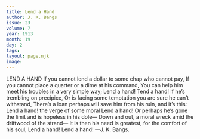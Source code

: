 ```yaml
---
title: Lend a Hand
author: J. K. Bangs
issue: 23
volume: 7
year: 1913
month: 19
day: 2
tags:
layout: page.njk
image:
---
```

LEND A HAND    If you cannot lend a dollar to some chap who cannot pay,    If you cannot place a quarter or a dime at his command,    You can help him meet his troubles in a very simple way; Lend a hand! Tend a hand! If he’s trembling on precipice, Or is facing some temptation you are sure he can’t withstand, There’s a loan perhaps will save him from his ruin, and it’s this: Lend a hand! the verge of some moral Lend a hand! Or perhaps he’s gone the limit and is hopeless in his dole— Down and out, a moral wreck amid the driftwood of the strand— It is then his need is greatest, for the comfort of his soul, Lend a hand! Lend a hand! —J. K. Bangs. 

